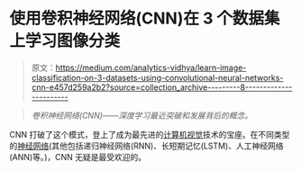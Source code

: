# 使用卷积神经网络(CNN)在 3 个数据集上学习图像分类

> 原文：<https://medium.com/analytics-vidhya/learn-image-classification-on-3-datasets-using-convolutional-neural-networks-cnn-e457d259a2b2?source=collection_archive---------8----------------------->

> *卷积神经网络(CNN)——深度学习最近突破和发展背后的概念。*

CNN 打破了这个模式，登上了成为最先进的[计算机视觉](https://courses.analyticsvidhya.com/courses/computer-vision-using-deep-learning-version2?utm_source=blog&utm_source=learn-image-classification-cnn-convolutional-neural-networks-5-datasets)技术的宝座。在不同类型的[神经网络](https://courses.analyticsvidhya.com/courses/Introduction-to-Neural-Networks?utm_source=blog&utm_source=learn-image-classification-cnn-convolutional-neural-networks-5-datasets)(其他包括递归神经网络(RNN)、长短期记忆(LSTM)、人工神经网络(ANN)等。)，CNN 无疑是最受欢迎的。